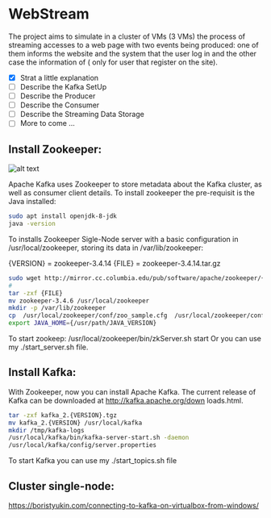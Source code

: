 # WebStream

The project aims to simulate in a cluster of VMs (3 VMs) the process of streaming accesses to a web page with two events being produced: one of them informs the website and the system that the user log in and the other case the information of ( only for user that register on the site).


- [x] Strat a little explanation
- [ ] Describe the Kafka SetUp
- [ ] Describe the Producer 
- [ ] Describe the Consumer
- [ ] Describe the Streaming Data Storage 
- [ ] More to come ...

## Install Zookeeper:
![alt text](https://zookeeper.apache.org/images/zookeeper_small.gif "ZooKeeper")


Apache Kafka uses Zookeeper to store metadata about the Kafka cluster, as well as
consumer client details. To install zookeeper the pre-requisit is the Java installed:

```bash
sudo apt install openjdk-8-jdk
java -version
```

To installs Zookeeper Sigle-Node server with a basic configuration in /usr/local/zookeeper, storing its data in /var/lib/zookeeper:

{VERSION} = zookeeper-3.4.14
{FILE} = zookeeper-3.4.14.tar.gz

```bash
sudo wget http://mirror.cc.columbia.edu/pub/software/apache/zookeeper/{VERSION}/{FILE}
#
tar -zxf {FILE}
mv zookeeper-3.4.6 /usr/local/zookeeper
mkdir -p /var/lib/zookeeper
cp  /usr/local/zookeeper/conf/zoo_sample.cfg  /usr/local/zookeeper/conf/zoo.cfg 
export JAVA_HOME={/usr/path/JAVA_VERSION}
```

To start zookeep: /usr/local/zookeeper/bin/zkServer.sh start
Or you can use my ./start_server.sh file.

## Install Kafka:
With Zookeeper, now you can install Apache Kafka. The
current release of Kafka can be downloaded at http://kafka.apache.org/down
loads.html.

```bash
tar -zxf kafka_2.{VERSION}.tgz
mv kafka_2.{VERSION} /usr/local/kafka
mkdir /tmp/kafka-logs
/usr/local/kafka/bin/kafka-server-start.sh -daemon
/usr/local/kafka/config/server.properties
```

To start Kafka you can use my ./start_topics.sh file

## Cluster single-node:

 https://boristyukin.com/connecting-to-kafka-on-virtualbox-from-windows/